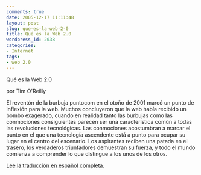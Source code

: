 ```yaml
---
comments: true
date: 2005-12-17 11:11:48
layout: post
slug: que-es-la-web-2-0
title: Qué es la Web 2.0
wordpress_id: 2038
categories:
- Internet
tags:
- web 2.0
---
```


Qué es la Web 2.0

por Tim O'Reilly

El reventón de la burbuja puntocom en el otoño de 2001 marcó un punto de inflexión para la web. Muchos concluyeron que la web había recibido un bombo exagerado, cuando en realidad tanto las burbujas como las conmociones consiguientes parecen ser una característica común a todas las revoluciones tecnológicas. Las conmociones acostumbran a marcar el punto en el que una tecnología ascendente está a punto para ocupar su lugar en el centro del escenario. Los aspirantes reciben una patada en el trasero, los verdaderos triunfadores demuestran su fuerza, y todo el mundo comienza a comprender lo que distingue a los unos de los otros.

[Lee la traducción en español completa](http://web.archive.org/web/20090426080921/http://www.canalpda.com/Sections-index-req-viewarticle-artid-8-page-1.html).


